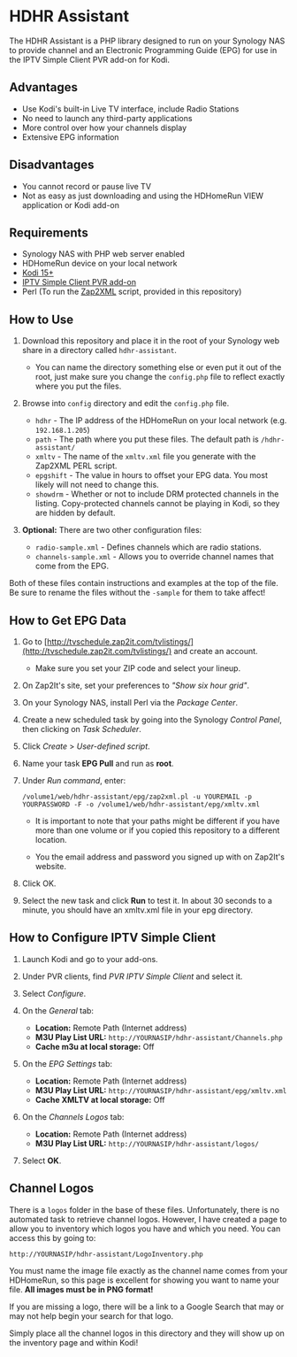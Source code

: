 HDHR Assistant
==============

The HDHR Assistant is a PHP library designed to run on your Synology NAS to
provide channel and an Electronic Programming Guide (EPG) for use in the 
IPTV Simple Client PVR add-on for Kodi.

Advantages
----------

 - Use Kodi's built-in Live TV interface, include Radio Stations
 - No need to launch any third-party applications
 - More control over how your channels display
 - Extensive EPG information

Disadvantages
-------------

 - You cannot record or pause live TV
 - Not as easy as just downloading and using the HDHomeRun VIEW application or Kodi add-on

Requirements
------------

 - Synology NAS with PHP web server enabled
 - HDHomeRun device on your local network
 - [Kodi 15+](http://kodi.tv/)
 - [IPTV Simple Client PVR add-on](http://kodi.wiki/view/Add-on:IPTV_Simple_Client)
 - Perl (To run the [Zap2XML](http://zap2xml.awardspace.info/) script, provided in this repository)

How to Use
----------

 1. Download this repository and place it in the root of your Synology web share in a directory called `hdhr-assistant`.
    - You can name the directory something else or even put it out of the root, just make sure you change the `config.php` file to reflect exactly where you put the files.

 2. Browse into `config` directory and edit the `config.php` file.

    - `hdhr` - The IP address of the HDHomeRun on your local network (e.g. `192.168.1.205`)
    - `path` - The path where you put these files. The default path is `/hdhr-assistant/`
    - `xmltv` - The name of the `xmltv.xml` file you generate with the Zap2XML PERL script.
    - `epgshift` - The value in hours to offset your EPG data. You most likely will not need to change this.
    - `showdrm` - Whether or not to include DRM protected channels in the listing. Copy-protected channels cannot be playing in Kodi, so they are hidden by default.

 3. **Optional:** There are two other configuration files:
    - `radio-sample.xml` - Defines channels which are radio stations.
    - `channels-sample.xml` - Allows you to override channel names that come from the EPG.

   Both of these files contain instructions and examples at the top of the file. Be sure to rename the files without the `-sample` for them to take affect!

How to Get EPG Data
-------------------
 1. Go to [http://tvschedule.zap2it.com/tvlistings/](http://tvschedule.zap2it.com/tvlistings/) and create an account.
    - Make sure you set your ZIP code and select your lineup.

 2. On Zap2It's site, set your preferences to *"Show six hour grid"*.

 3. On your Synology NAS, install Perl via the *Package Center*.

 4. Create a new scheduled task by going into the Synology *Control Panel*, then clicking on *Task Scheduler*.

 5. Click *Create* > *User-defined script*.

 6. Name your task **EPG Pull** and run as **root**.

 7. Under *Run command*, enter:

    `/volume1/web/hdhr-assistant/epg/zap2xml.pl -u YOUREMAIL -p YOURPASSWORD -F -o /volume1/web/hdhr-assistant/epg/xmltv.xml`

    - It is important to note that your paths might be different if you have more than one volume or if you copied this repository to a different location.

    - You the email address and password you signed up with on Zap2It's website.

 8. Click OK.

 9. Select the new task and click **Run** to test it. In about 30 seconds to a minute, you should have an xmltv.xml file in your epg directory.

How to Configure IPTV Simple Client
-----------------------------------

 1. Launch Kodi and go to your add-ons.

 2. Under PVR clients, find *PVR IPTV Simple Client* and select it.

 3. Select *Configure*.

 4. On the *General* tab:

    - **Location:** Remote Path (Internet address)
    - **M3U Play List URL:** `http://YOURNASIP/hdhr-assistant/Channels.php`
    - **Cache m3u at local storage:** Off

 5. On the *EPG Settings* tab:

    - **Location:** Remote Path (Internet address)
    - **M3U Play List URL:** `http://YOURNASIP/hdhr-assistant/epg/xmltv.xml`
    - **Cache XMLTV at local storage:** Off

 6. On the *Channels Logos* tab:

    - **Location:** Remote Path (Internet address)
    - **M3U Play List URL:** `http://YOURNASIP/hdhr-assistant/logos/`

 7. Select **OK**.

Channel Logos
-------------

There is a `logos` folder in the base of these files. Unfortunately, there is no automated task to retrieve channel logos. However, I have created a page to allow you to inventory which logos you have and which you need. You can access this by going to:

`http://YOURNASIP/hdhr-assistant/LogoInventory.php`

You must name the image file exactly as the channel name comes from your HDHomeRun, so this page is excellent for showing you want to name your file. **All images must be in PNG format!**

If you are missing a logo, there will be a link to a Google Search that may or may not help begin your search for that logo.

Simply place all the channel logos in this directory and they will show up on the inventory page and within Kodi!
